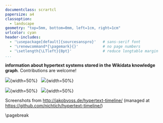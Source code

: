 ```yaml
---
documentclass: scrartcl
papersize: a4
classoption:
  - landscape 
geometry: "top=5mm, bottom=0mm, left=1cm, right=1cm"
urlcolor: cyan
header-includes:
  - '\usepackage[default]{sourcesanspro}'   # sans-serif font
  - '\renewcommand*{\pagemark}{}'           # no page numbers
  - '\setlength{\LTleft}{0pt}'              # reduce longtable margin
...
```


**information about hypertext systems stored in the Wikidata knowledge graph**. Contributions are welcome!

![](about.png){width=50%}
&nbsp;
![](timeline.png){width=50%}

![](traces.png){width=50%}
&nbsp;
![](people.png){width=50%}

Screenshots from <http://jakobvoss.de/hypertext-timeline/> (managed at <https://github.com/nichtich/hypertext-timeline/>)

\pagebreak
